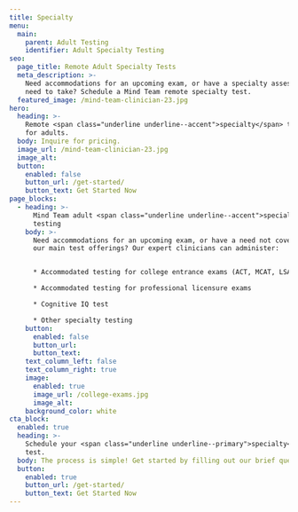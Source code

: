```yaml
---
title: Specialty
menu:
  main:
    parent: Adult Testing
    identifier: Adult Specialty Testing
seo:
  page_title: Remote Adult Specialty Tests
  meta_description: >-
    Need accommodations for an upcoming exam, or have a specialty assessment you
    need to take? Schedule a Mind Team remote specialty test.
  featured_image: /mind-team-clinician-23.jpg
hero:
  heading: >-
    Remote <span class="underline underline--accent">specialty</span> testing
    for adults.
  body: Inquire for pricing.
  image_url: /mind-team-clinician-23.jpg
  image_alt:
  button:
    enabled: false
    button_url: /get-started/
    button_text: Get Started Now
page_blocks:
  - heading: >-
      Mind Team adult <span class="underline underline--accent">specialty</span>
      testing
    body: >-
      Need accommodations for an upcoming exam, or have a need not covered in
      our main test offerings? Our expert clinicians can administer:


      * Accommodated testing for college entrance exams (ACT, MCAT, LSAT, etc.)

      * Accommodated testing for professional licensure exams

      * Cognitive IQ test

      * Other specialty testing
    button:
      enabled: false
      button_url:
      button_text:
    text_column_left: false
    text_column_right: true
    image:
      enabled: true
      image_url: /college-exams.jpg
      image_alt:
    background_color: white
cta_block:
  enabled: true
  heading: >-
    Schedule your <span class="underline underline--primary">specialty</span>
    test.
  body: The process is simple! Get started by filling out our brief questionnaire.
  button:
    enabled: true
    button_url: /get-started/
    button_text: Get Started Now
---
```

